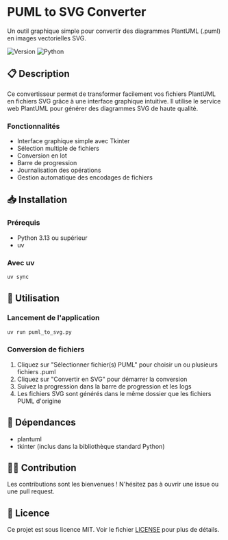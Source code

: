 # PUML to SVG Converter

Un outil graphique simple pour convertir des diagrammes PlantUML (.puml) en images vectorielles SVG.

![Version](https://img.shields.io/badge/version-0.1.0-blue)
![Python](https://img.shields.io/badge/Python-3.13+-green)

## 📋 Description

Ce convertisseur permet de transformer facilement vos fichiers PlantUML en fichiers SVG grâce à une interface graphique intuitive. Il utilise le service web PlantUML pour générer des diagrammes SVG de haute qualité.

### Fonctionnalités

- Interface graphique simple avec Tkinter
- Sélection multiple de fichiers
- Conversion en lot
- Barre de progression
- Journalisation des opérations
- Gestion automatique des encodages de fichiers

## 📥 Installation

### Prérequis

- Python 3.13 ou supérieur
- uv

### Avec uv

```bash
uv sync
```

## 🚀 Utilisation

### Lancement de l'application

```bash
uv run puml_to_svg.py
```

### Conversion de fichiers

1. Cliquez sur "Sélectionner fichier(s) PUML" pour choisir un ou plusieurs fichiers .puml
2. Cliquez sur "Convertir en SVG" pour démarrer la conversion
3. Suivez la progression dans la barre de progression et les logs
4. Les fichiers SVG sont générés dans le même dossier que les fichiers PUML d'origine

## 🔧 Dépendances

- plantuml
- tkinter (inclus dans la bibliothèque standard Python)

## 👨‍💻 Contribution

Les contributions sont les bienvenues ! N'hésitez pas à ouvrir une issue ou une pull request.

## 📄 Licence

Ce projet est sous licence MIT. Voir le fichier [LICENSE](LICENSE) pour plus de détails.

